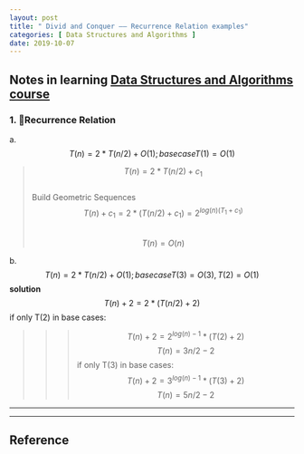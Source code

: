 ```yaml
---
layout: post
title: " Divid and Conquer —— Recurrence Relation examples"
categories: [ Data Structures and Algorithms ]
date: 2019-10-07
---
```


## Notes in learning [Data Structures and Algorithms course](https://dsa.cs.tsinghua.edu.cn/~deng/ds/dsacpp/dsacpp.3rd_edn.pdf)  
### 1. Recurrence Relation
<span> a.$$T(n) = 2*T(n/2) + O(1) ; base case T(1) = O(1)$$ <span> 
> $$ T(n) = 2*T(n/2) + c_{1} $$  
> <span class="note">Build Geometric Sequences</span>   
> $$ T(n) + c_{1} = 2*(T(n/2) + c_{1}) = 2^{log(n)(T_{1} + c_{1})} $$  
> $$ T(n) = O(n) $$  

b. $$ T(n) = 2*T(n/2) + O(1) ; base case T(3) = O(3), T(2)=O(1) $$
**solution**  
$$T(n) + 2 = 2*(T(n/2) + 2) $$
if only T(2) in base cases:
>>> $$  T(n) + 2 = 2^{log(n) - 1}*(T(2) + 2) $$
>>> $$  T(n) = 3n/2 -2 $$
if only T(3) in base cases:
>>> $$  T(n) + 2 = 3^{log(n) - 1}*(T(3) + 2) $$
>>> $$  T(n) = 5n/2 -2 $$























---


---
<h2>Reference</h2>
